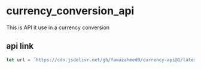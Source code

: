 # currency_conversion_api
This is API it use in a currency conversion

## api link

```javascript
let url = `https://cdn.jsdelivr.net/gh/fawazahmed0/currency-api@1/latest/currencies/usd.json`

```
